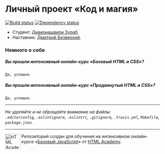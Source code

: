 # Личный проект «Код и магия»

[![Build status][travis-image]][travis-url]
[![Dependency status][dependency-image]][dependency-url]

* Студент: [Диаконашвили Зураб](https://htmlacademy.ru/profile/id86410).
* Наставник: [Дмитрий Безверхий](https://htmlacademy.ru/profile/id128989).

### Немного о себе

##### Вы прошли интенсивный онлайн-курс «Базовый HTML и CSS»?
`Да, успешно`.

##### Вы прошли интенсивный онлайн-курс «Продвинутый HTML и CSS»?
`Да, успешно`.

---

_Не удаляйте и не обращайте внимание на файлы:_<br>
_`.editorconfig`, `.eslintignore`, `.eslintrc`, `.gitignore`, `.travis.yml`, `Makefile`, `package.json`._

---

<a href="https://htmlacademy.ru/js_intensive"><img align="left" width="50" height="50" title="HTML Academy" src="https://up.htmlacademy.ru/static/img/intensive/javascript/logo-for-github.svg"></a>

Репозиторий создан для обучения на интенсивном онлайн-курсе «[Базовый JavaScript](https://htmlacademy.ru/js_intensive)» от [HTML Academy](https://htmlacademy.ru).

[travis-image]: https://travis-ci.org/js-htmlacademy/86410-code-and-magick.svg?branch=master
[travis-url]: https://travis-ci.org/js-htmlacademy/86410-code-and-magick
[dependency-image]: https://david-dm.org/js-htmlacademy/86410-code-and-magick.svg?style=flat-square
[dependency-url]: https://david-dm.org/js-htmlacademy/86410-code-and-magick
